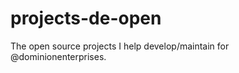 projects-de-open
================

The open source projects I help develop/maintain for @dominionenterprises.

